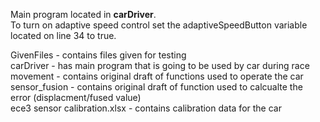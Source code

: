 Main program located in **carDriver**. \
To turn on adaptive speed control set the adaptiveSpeedButton variable located on line 34 to true. 

GivenFiles - contains files given for testing \
carDriver - has main program that is going to be used by car during race \
movement - contains original draft of functions used to operate the car \
sensor_fusion - contains original draft of function used to calcualte the error (displacment/fused value) \
ece3 sensor calibration.xlsx - contains calibration data for the car
